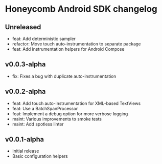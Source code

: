 # Honeycomb Android SDK changelog

## Unreleased

* feat: Add deterministic sampler
* refactor: Move touch auto-instrumentation to separate package
* feat: Add instrumentation helpers for Android Compose

## v0.0.3-alpha

* fix: Fixes a bug with duplicate auto-instrumentation

## v0.0.2-alpha

* feat: Add touch auto-instrumentation for XML-based TextViews
* feat: Use a BatchSpanProcessor
* feat: Implement a debug option for more verbose logging
* maint: Various improvements to smoke tests
* maint: Add spotless linter

## v0.0.1-alpha

* Initial release
* Basic configuration helpers


